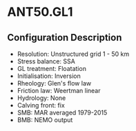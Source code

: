 # ANT50.GL1

## Configuration Description
- Resolution: Unstructured grid 1 - 50 km
- Stress balance: SSA
- GL treatment: Floatation
- Initialisation: Inversion
- Rheology: Glen's flow law
- Friction law: Weertman linear
- Hydrology: None
- Calving front: fix
- SMB: MAR averaged 1979-2015
- BMB: NEMO output
